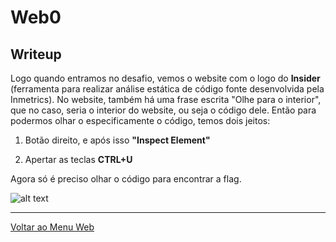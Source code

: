 # Web0

## Writeup

Logo quando entramos no desafio, vemos o website com o logo do **Insider** (ferramenta para realizar análise estática de código fonte desenvolvida pela Inmetrics).
No website, também há uma frase escrita "Olhe para o interior", que no caso, seria o interior do website, ou seja o código dele.
Então para podermos olhar o especificamente o código, temos dois jeitos:

1. Botão direito, e após isso **"Inspect Element"** 

2. Apertar as teclas **CTRL+U**

Agora só é preciso olhar o código para encontrar a flag.

![alt text](https://raw.githubusercontent.com/insidersec/ctf_writeups/master/img/web0.png)

---

[Voltar ao Menu Web](https://writeup.insidersec.io/web)
